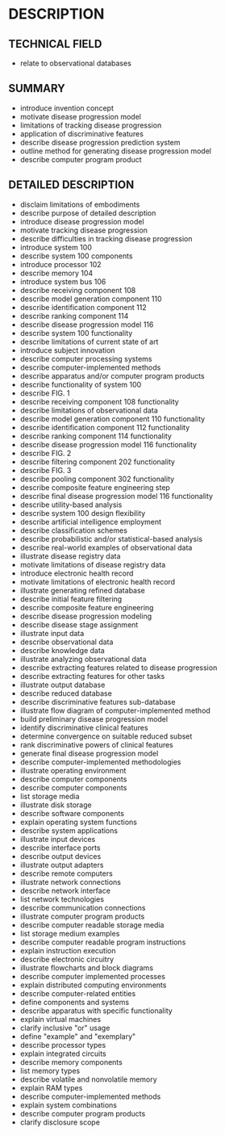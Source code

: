 # DESCRIPTION

## TECHNICAL FIELD

- relate to observational databases

## SUMMARY

- introduce invention concept
- motivate disease progression model
- limitations of tracking disease progression
- application of discriminative features
- describe disease progression prediction system
- outline method for generating disease progression model
- describe computer program product

## DETAILED DESCRIPTION

- disclaim limitations of embodiments
- describe purpose of detailed description
- introduce disease progression model
- motivate tracking disease progression
- describe difficulties in tracking disease progression
- introduce system 100
- describe system 100 components
- introduce processor 102
- describe memory 104
- introduce system bus 106
- describe receiving component 108
- describe model generation component 110
- describe identification component 112
- describe ranking component 114
- describe disease progression model 116
- describe system 100 functionality
- describe limitations of current state of art
- introduce subject innovation
- describe computer processing systems
- describe computer-implemented methods
- describe apparatus and/or computer program products
- describe functionality of system 100
- describe FIG. 1
- describe receiving component 108 functionality
- describe limitations of observational data
- describe model generation component 110 functionality
- describe identification component 112 functionality
- describe ranking component 114 functionality
- describe disease progression model 116 functionality
- describe FIG. 2
- describe filtering component 202 functionality
- describe FIG. 3
- describe pooling component 302 functionality
- describe composite feature engineering step
- describe final disease progression model 116 functionality
- describe utility-based analysis
- describe system 100 design flexibility
- describe artificial intelligence employment
- describe classification schemes
- describe probabilistic and/or statistical-based analysis
- describe real-world examples of observational data
- illustrate disease registry data
- motivate limitations of disease registry data
- introduce electronic health record
- motivate limitations of electronic health record
- illustrate generating refined database
- describe initial feature filtering
- describe composite feature engineering
- describe disease progression modeling
- describe disease stage assignment
- illustrate input data
- describe observational data
- describe knowledge data
- illustrate analyzing observational data
- describe extracting features related to disease progression
- describe extracting features for other tasks
- illustrate output database
- describe reduced database
- describe discriminative features sub-database
- illustrate flow diagram of computer-implemented method
- build preliminary disease progression model
- identify discriminative clinical features
- determine convergence on suitable reduced subset
- rank discriminative powers of clinical features
- generate final disease progression model
- describe computer-implemented methodologies
- illustrate operating environment
- describe computer components
- describe computer components
- list storage media
- illustrate disk storage
- describe software components
- explain operating system functions
- describe system applications
- illustrate input devices
- describe interface ports
- describe output devices
- illustrate output adapters
- describe remote computers
- illustrate network connections
- describe network interface
- list network technologies
- describe communication connections
- illustrate computer program products
- describe computer readable storage media
- list storage medium examples
- describe computer readable program instructions
- explain instruction execution
- describe electronic circuitry
- illustrate flowcharts and block diagrams
- describe computer implemented processes
- explain distributed computing environments
- describe computer-related entities
- define components and systems
- describe apparatus with specific functionality
- explain virtual machines
- clarify inclusive "or" usage
- define "example" and "exemplary"
- describe processor types
- explain integrated circuits
- describe memory components
- list memory types
- describe volatile and nonvolatile memory
- explain RAM types
- describe computer-implemented methods
- explain system combinations
- describe computer program products
- clarify disclosure scope

